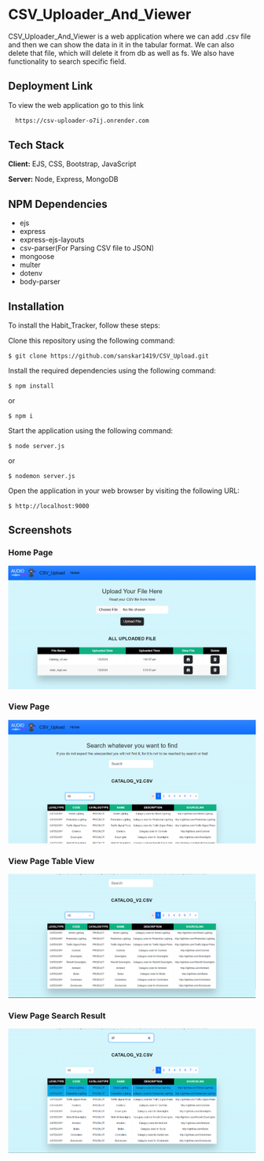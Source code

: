 # CSV_Uploader_And_Viewer

CSV_Uploader_And_Viewer is a web application where we can add .csv file and then we can show the data in it in the tabular format. We can also delete that file, which will delete it from db as well as fs. We also have functionality to search specific field.

## Deployment Link

To view the web application go to this link

```bash
  https://csv-uploader-o7ij.onrender.com
```

## Tech Stack

**Client:** EJS, CSS, Bootstrap, JavaScript

**Server:** Node, Express, MongoDB

## NPM Dependencies

- ejs
- express
- express-ejs-layouts
- csv-parser(For Parsing CSV file to JSON)
- mongoose
- multer
- dotenv
- body-parser

## Installation

To install the Habit_Tracker, follow these steps:

Clone this repository using the following command:

```
$ git clone https://github.com/sanskar1419/CSV_Upload.git
```

Install the required dependencies using the following command:

```
$ npm install
```

or

```
$ npm i
```

Start the application using the following command:

```
$ node server.js
```

or

```
$ nodemon server.js
```

Open the application in your web browser by visiting the following URL:

```
$ http://localhost:9000
```

## Screenshots

### Home Page

![Home](https://github.com/sanskar1419/Project_Screenshot/blob/master/CSV_Upload/Screenshot%202024-02-01%20151357.png?raw=true)

### View Page

![Home](https://github.com/sanskar1419/Project_Screenshot/blob/master/CSV_Upload/Screenshot%202024-02-01%20151425.png?raw=true)

### View Page Table View

![Home](https://github.com/sanskar1419/Project_Screenshot/blob/master/CSV_Upload/Screenshot%202024-02-01%20151435.png?raw=true)

### View Page Search Result

![Home](https://github.com/sanskar1419/Project_Screenshot/blob/master/CSV_Upload/Screenshot%202024-02-01%20151452.png?raw=true)
